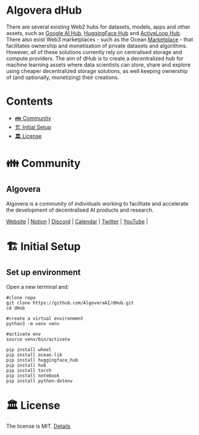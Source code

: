 # Algovera dHub

There are several existing Web2 hubs for datasets, models, apps and other assets, such as [Google AI Hub](https://aihub.cloud.google.com/u/0/), [HuggingFace Hub](https://huggingface.co/AlgoveraAI) and [ActiveLoop Hub](https://www.activeloop.ai/). There also exist Web3 marketplaces - such as the Ocean [Marketplace](https://market.oceanprotocol.com/) - that facilitates ownership and monetisation of private datasets and algorithms. However, all of these solutions currently rely on centralised storage and compute providers. The aim of dHub is to create a decentralized hub for machine learning assets where data scientists can store, share and explore using cheaper decentralized storage solutions, as well keeping ownership of (and optionally, monetizing) their creations.

# Contents

- [👪 Community](#-community)
- [🏗 Initial Setup](#-initial-setup)
- [🏛 License](#-license)

# 👪 Community

## Algovera

Algovera is a community of individuals working to facilitate and accelerate the development of decentralised AI products and research.

[Website](https://www.algovera.ai/) | [Notion](https://algovera.notion.site/) | [Discord](https://discord.gg/e65RuHSDS5) | [Calendar](https://calendar.google.com/calendar/embed?src=c_4qajdfj4imie9cpnkbvkrc7ri4%40group.calendar.google.com) | [Twitter](https://twitter.com/AlgoveraAI) | [YouTube](https://www.youtube.com/channel/UC2A5iUpP6k52ZZmC8LFj1IA) |

# 🏗 Initial Setup 

## Set up environment

Open a new terminal and:
```console
#clone repo
git clone https://github.com/AlgoveraAI/dHub.git
cd dHub

#create a virtual environment
python3 -m venv venv

#activate env
source venv/bin/activate

pip install wheel
pip install ocean-lib
pip install huggingface_hub
pip install hub
pip install torch
pip install notebook
pip install python-dotenv
```

# 🏛 License

The license is MIT. [Details](LICENSE)
